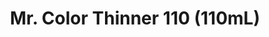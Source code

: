 ---
layout: product
title: "Mr. Color Thinner 110 (110mL)"
price: "600" 
desc: "Razređivač"
img_path: "/assets/img/GST102.webp"
brand: "N/A"
available: true
special_offer: false
new: false
soon: false
cat: "070000"
subcat: "070500"
subsubcat: "0N/A"
sifra: "GST102"
popular: true
spec: false
---